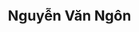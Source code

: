 ---
layout: speaker
title: Nguyễn Văn Ngôn
bio: "Nguyen Ngon is a software engineer at a service company in Vietnam. In his free time, he reads security papers, reverse engineers funny applications and practices to use reverse engineering tools as his hobby."
header-img: "img/index-bg.jpg"
---